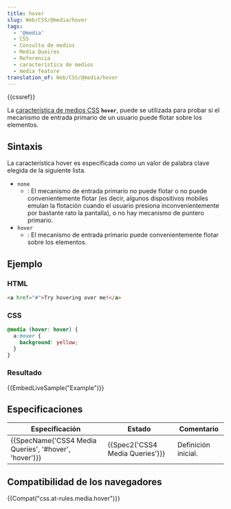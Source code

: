 ```yaml
---
title: hover
slug: Web/CSS/@media/hover
tags:
  - '@media'
  - CSS
  - Consulta de medios
  - Media Queires
  - Referencia
  - característica de medios
  - media feature
translation_of: Web/CSS/@media/hover
---
```


{{cssref}}

La [característica de medios CSS](/es/docs/CSS) **`hover`**, puede se utilizada para probar si el mecanismo de entrada primario de un usuario puede flotar sobre los elementos.

## Sintaxis

La característica hover es especificada como un valor de palabra clave elegida de la siguiente lista.

- `none`
  - : El mecanismo de entrada primario no puede flotar o no puede convenientemente flotar (es decir, algunos dispositivos mobiles emulan la flotación cuando el usuario presiona inconvenientemente por bastante rato la pantalla), o no hay mecanismo de puntero primario.
- `hover`
  - : El mecanismo de entrada primario puede convenientemente flotar sobre los elementos.

## Ejemplo

### HTML

```html
<a href="#">Try hovering over me!</a>
```

### CSS

```css
@media (hover: hover) {
  a:hover {
    background: yellow;
  }
}
```

### Resultado

{{EmbedLiveSample("Example")}}

## Especificaciones

| Especificación                                                           | Estado                                   | Comentario          |
| ------------------------------------------------------------------------ | ---------------------------------------- | ------------------- |
| {{SpecName('CSS4 Media Queries', '#hover', 'hover')}} | {{Spec2('CSS4 Media Queries')}} | Definición inicial. |

## Compatibilidad de los navegadores

{{Compat("css.at-rules.media.hover")}}
